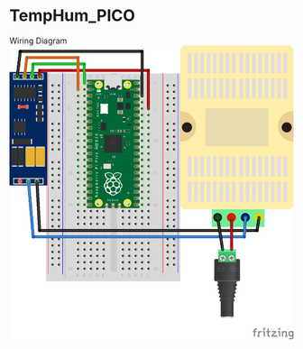 # TempHum_PICO
Wiring Diagram
![alt text](https://github.com/BoKKoDesu/TempHum_PICO/blob/main/Temp_Hum_Wiring_bb.png?raw=true)
